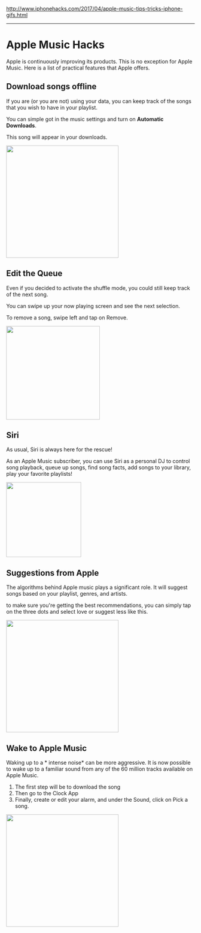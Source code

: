
http://www.iphonehacks.com/2017/04/apple-music-tips-tricks-iphone-gifs.html

---

# Apple Music Hacks

Apple is continuously improving its products. This is no exception for Apple Music. Here is a list of practical features that Apple offers.

## Download songs offline

If you are (or you are not) using your data, you can keep track of the songs that you wish to have in your playlist. 

You can simple got in the music settings and turn on **Automatic Downloads**.

This song will appear in your downloads. 

<img src="https://i.pcmag.com/imagery/lineupitems/008anYFtN2d4QX2Hb3PTMdt.1577669952.fit_lim.fit_lim.size_800x99999.png" width="300">

## Edit the Queue

Even if you decided to activate the shuffle mode, you could still keep track of the next song. 

You can swipe up your now playing screen and see the next selection. 

To remove a song, swipe left and tap on Remove.

<img src="https://9to5mac.com/wp-content/uploads/sites/6/2019/02/45CDE962-7C27-40C4-9959-862788604FB0.png" width="250">

## Siri 

As usual, Siri is always here for the rescue! 

As an Apple Music subscriber, you can use Siri as a personal DJ to control song playback, queue up songs, find song facts, add songs to your library, play your favorite playlists!

<img src="https://www.iphonetricks.org/wp-content/uploads/2020/04/How-to-ask-Siri-for-a-song-if-you-only-know-some-lyrics.jpg" width="200">

## Suggestions from Apple

The algorithms behind Apple music plays a significant role. It will suggest songs based on your playlist, genres, and artists. 

to make sure you're getting the best recommendations, you can simply tap on the three dots and select love or suggest less like this. 

<img src="https://i.pcmag.com/imagery/lineupitems/02MKXSuvUZZLmXD43Vs2g2k.1577669900.fit_lim.fit_lim.size_800x99999.png" width="300">

## Wake to Apple Music

Waking up to a * intense noise* can be more aggressive. It is now possible to wake up to a familiar sound from any of the 60 million tracks available on Apple Music.  

1. The first step will be to download the song 
2. Then go to the Clock App
3. Finally, create or edit your alarm, and under the Sound, click on Pick a song.

<img src="https://i.pcmag.com/imagery/lineupitems/05Od6dtvfEry7yDKPnv8M4h.1577669866.fit_lim.fit_lim.size_800x99999.png" width="300">
